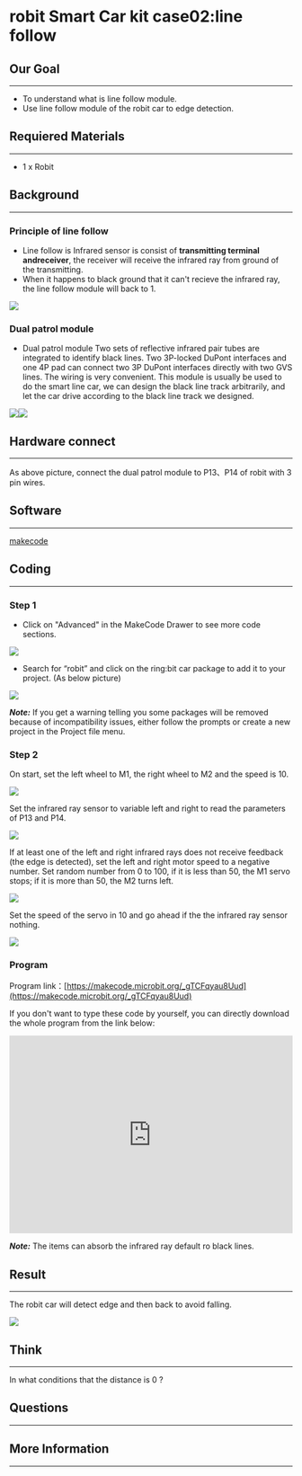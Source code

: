 # robit Smart Car kit case02:line follow 

## Our Goal
---

- To understand what is line follow module.
- Use line follow module of the robit car to edge detection.


## Requiered Materials
---

- 1 x Robit


## Background
---
### Principle of line follow ###
- Line follow is Infrared sensor is consist of **transmitting terminal **and**receiver**, the receiver will receive the  infrared ray from ground of the transmitting.
- When it happens to black ground that it can't recieve the infrared ray, the line follow module will back to 1.

![](./images/8UN8B88.jpg)

### Dual patrol module ###

- Dual patrol module Two sets of reflective infrared pair tubes are integrated to identify black lines. Two 3P-locked DuPont interfaces and one 4P pad can connect two 3P DuPont interfaces directly with two GVS lines. The wiring is very convenient. This module is usually be used to do the smart line car, we can design the black line track arbitrarily, and let the car drive according to the black line track we designed.

 ![](./images/8P17Sfd.jpg)![](./images/1mVnr9n.jpg)


## Hardware connect 
---

As above picture, connect the dual patrol module to P13、P14 of robit with 3 pin wires.


## Software
---

[makecode](https://makecode.microbit.org/#)

## Coding
---

### Step 1
- Click on "Advanced" in the MakeCode Drawer to see more code sections.

![](./images/2qCyzQ7.png)

- Search for “robit” and click on the ring:bit car package to add it to your project. (As below picture)

![](./images/CyQSlJk.png)

***Note:*** If you get a warning telling you some packages will be removed because of incompatibility issues, either follow the prompts or create a new project in the Project file menu.

### Step 2

On start, set the left wheel to M1, the right wheel to M2 and the speed is 10.

![](./images/D7Veqpp.png)

Set the infrared ray sensor to variable left and right to read the parameters of P13 and P14.

![](./images/JiSSdyj.png)

If at least one of the left and right infrared rays does not receive feedback (the edge is detected), set the left and right motor speed to a negative number.
Set random number from 0 to 100, if it is less than 50, the M1 servo stops; if it is more than 50, the M2 turns left.

![](./images/oRzizCX.png)

Set the speed of the servo in 10 and go ahead if the the infrared ray sensor nothing.

![](./images/E7uElcc.png)

### Program

Program link：[https://makecode.microbit.org/_gTCFqyau8Uud](https://makecode.microbit.org/_gTCFqyau8Uud)

If you don't want to type these code by yourself, you can directly download the whole program from the link below:

<div style="position:relative;height:0;padding-bottom:70%;overflow:hidden;"><iframe style="position:absolute;top:0;left:0;width:100%;height:100%;" src="https://makecode.microbit.org/#pub:_gTCFqyau8Uud" frameborder="0" sandbox="allow-popups allow-forms allow-scripts allow-same-origin"></iframe></div>  

***Note:*** The items can absorb the infrared ray default ro black lines.

## Result
---
The robit car will detect edge and then back to avoid falling.

![](./images/u7fGgG1.gif)

## Think
---
In what conditions that the distance is 0 ?


## Questions
---


## More Information  
---

 
